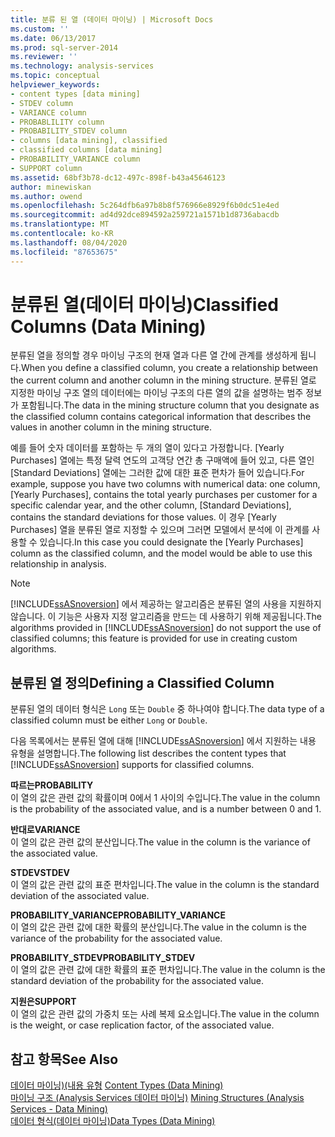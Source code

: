 ```yaml
---
title: 분류 된 열 (데이터 마이닝) | Microsoft Docs
ms.custom: ''
ms.date: 06/13/2017
ms.prod: sql-server-2014
ms.reviewer: ''
ms.technology: analysis-services
ms.topic: conceptual
helpviewer_keywords:
- content types [data mining]
- STDEV column
- VARIANCE column
- PROBABLILITY column
- PROBABILITY_STDEV column
- columns [data mining], classified
- classified columns [data mining]
- PROBABILITY_VARIANCE column
- SUPPORT column
ms.assetid: 68bf3b78-dc12-497c-898f-b43a45646123
author: minewiskan
ms.author: owend
ms.openlocfilehash: 5c264dfb6a97b8b8f576966e8929f6b0dc51e4ed
ms.sourcegitcommit: ad4d92dce894592a259721a1571b1d8736abacdb
ms.translationtype: MT
ms.contentlocale: ko-KR
ms.lasthandoff: 08/04/2020
ms.locfileid: "87653675"
---
```

# <a name="classified-columns-data-mining"></a><span data-ttu-id="8a738-102">분류된 열(데이터 마이닝)</span><span class="sxs-lookup"><span data-stu-id="8a738-102">Classified Columns (Data Mining)</span></span>
  <span data-ttu-id="8a738-103">분류된 열을 정의할 경우 마이닝 구조의 현재 열과 다른 열 간에 관계를 생성하게 됩니다.</span><span class="sxs-lookup"><span data-stu-id="8a738-103">When you define a classified column, you create a relationship between the current column and another column in the mining structure.</span></span> <span data-ttu-id="8a738-104">분류된 열로 지정한 마이닝 구조 열의 데이터에는 마이닝 구조의 다른 열의 값을 설명하는 범주 정보가 포함됩니다.</span><span class="sxs-lookup"><span data-stu-id="8a738-104">The data in the mining structure column that you designate as the classified column contains categorical information that describes the values in another column in the mining structure.</span></span>  
  
 <span data-ttu-id="8a738-105">예를 들어 숫자 데이터를 포함하는 두 개의 열이 있다고 가정합니다. [Yearly Purchases] 열에는 특정 달력 연도의 고객당 연간 총 구매액에 들어 있고, 다른 열인 [Standard Deviations] 열에는 그러한 값에 대한 표준 편차가 들어 있습니다.</span><span class="sxs-lookup"><span data-stu-id="8a738-105">For example, suppose you have two columns with numerical data: one column, [Yearly Purchases], contains the total yearly purchases per customer for a specific calendar year, and the other column, [Standard Deviations], contains the standard deviations for those values.</span></span> <span data-ttu-id="8a738-106">이 경우 [Yearly Purchases] 열을 분류된 열로 지정할 수 있으며 그러면 모델에서 분석에 이 관계를 사용할 수 있습니다.</span><span class="sxs-lookup"><span data-stu-id="8a738-106">In this case you could designate the [Yearly Purchases] column as the classified column, and the model would be able to use this relationship in analysis.</span></span>  
  
> [!NOTE]  
>  <span data-ttu-id="8a738-107">[!INCLUDE[ssASnoversion](../../includes/ssasnoversion-md.md)] 에서 제공하는 알고리즘은 분류된 열의 사용을 지원하지 않습니다. 이 기능은 사용자 지정 알고리즘을 만드는 데 사용하기 위해 제공됩니다.</span><span class="sxs-lookup"><span data-stu-id="8a738-107">The algorithms provided in [!INCLUDE[ssASnoversion](../../includes/ssasnoversion-md.md)] do not support the use of classified columns; this feature is provided for use in creating custom algorithms.</span></span>  
  
## <a name="defining-a-classified-column"></a><span data-ttu-id="8a738-108">분류된 열 정의</span><span class="sxs-lookup"><span data-stu-id="8a738-108">Defining a Classified Column</span></span>  
 <span data-ttu-id="8a738-109">분류된 열의 데이터 형식은 `Long` 또는 `Double` 중 하나여야 합니다.</span><span class="sxs-lookup"><span data-stu-id="8a738-109">The data type of a classified column must be either `Long` or `Double`.</span></span>  
  
 <span data-ttu-id="8a738-110">다음 목록에서는 분류된 열에 대해 [!INCLUDE[ssASnoversion](../../includes/ssasnoversion-md.md)] 에서 지원하는 내용 유형을 설명합니다.</span><span class="sxs-lookup"><span data-stu-id="8a738-110">The following list describes the content types that [!INCLUDE[ssASnoversion](../../includes/ssasnoversion-md.md)] supports for classified columns.</span></span>  
  
 <span data-ttu-id="8a738-111">**따르는**</span><span class="sxs-lookup"><span data-stu-id="8a738-111">**PROBABILITY**</span></span>  
 <span data-ttu-id="8a738-112">이 열의 값은 관련 값의 확률이며 0에서 1 사이의 수입니다.</span><span class="sxs-lookup"><span data-stu-id="8a738-112">The value in the column is the probability of the associated value, and is a number between 0 and 1.</span></span>  
  
 <span data-ttu-id="8a738-113">**반대로**</span><span class="sxs-lookup"><span data-stu-id="8a738-113">**VARIANCE**</span></span>  
 <span data-ttu-id="8a738-114">이 열의 값은 관련 값의 분산입니다.</span><span class="sxs-lookup"><span data-stu-id="8a738-114">The value in the column is the variance of the associated value.</span></span>  
  
 <span data-ttu-id="8a738-115">**STDEV**</span><span class="sxs-lookup"><span data-stu-id="8a738-115">**STDEV**</span></span>  
 <span data-ttu-id="8a738-116">이 열의 값은 관련 값의 표준 편차입니다.</span><span class="sxs-lookup"><span data-stu-id="8a738-116">The value in the column is the standard deviation of the associated value.</span></span>  
  
 <span data-ttu-id="8a738-117">**PROBABILITY_VARIANCE**</span><span class="sxs-lookup"><span data-stu-id="8a738-117">**PROBABILITY_VARIANCE**</span></span>  
 <span data-ttu-id="8a738-118">이 열의 값은 관련 값에 대한 확률의 분산입니다.</span><span class="sxs-lookup"><span data-stu-id="8a738-118">The value in the column is the variance of the probability for the associated value.</span></span>  
  
 <span data-ttu-id="8a738-119">**PROBABILITY_STDEV**</span><span class="sxs-lookup"><span data-stu-id="8a738-119">**PROBABILITY_STDEV**</span></span>  
 <span data-ttu-id="8a738-120">이 열의 값은 관련 값에 대한 확률의 표준 편차입니다.</span><span class="sxs-lookup"><span data-stu-id="8a738-120">The value in the column is the standard deviation of the probability for the associated value.</span></span>  
  
 <span data-ttu-id="8a738-121">**지원은**</span><span class="sxs-lookup"><span data-stu-id="8a738-121">**SUPPORT**</span></span>  
 <span data-ttu-id="8a738-122">이 열의 값은 관련 값의 가중치 또는 사례 복제 요소입니다.</span><span class="sxs-lookup"><span data-stu-id="8a738-122">The value in the column is the weight, or case replication factor, of the associated value.</span></span>  
  
## <a name="see-also"></a><span data-ttu-id="8a738-123">참고 항목</span><span class="sxs-lookup"><span data-stu-id="8a738-123">See Also</span></span>  
 <span data-ttu-id="8a738-124">[데이터 마이닝&#41;&#40;내용 유형](content-types-data-mining.md) </span><span class="sxs-lookup"><span data-stu-id="8a738-124">[Content Types &#40;Data Mining&#41;](content-types-data-mining.md) </span></span>  
 <span data-ttu-id="8a738-125">[마이닝 구조 &#40;Analysis Services 데이터 마이닝&#41;](mining-structures-analysis-services-data-mining.md) </span><span class="sxs-lookup"><span data-stu-id="8a738-125">[Mining Structures &#40;Analysis Services - Data Mining&#41;](mining-structures-analysis-services-data-mining.md) </span></span>  
 [<span data-ttu-id="8a738-126">데이터 형식&#40;데이터 마이닝&#41;</span><span class="sxs-lookup"><span data-stu-id="8a738-126">Data Types &#40;Data Mining&#41;</span></span>](data-types-data-mining.md)  
  
  
